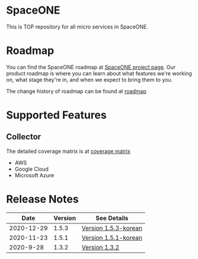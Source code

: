 # SpaceONE

This is TOP repository for all micro services in SpaceONE.

# Roadmap

You can find the SpaceONE roadmap at [SpaceONE project page](https://github.com/spaceone-dev/spaceone/projects/1).
Our product roadmap is where you can learn about what features we're working on, what stage they're in, 
and when we expect to bring them to you.

The change history of roadmap can be found at [roadmap](./roadmap.md)

# Supported Features

## Collector

The detailed coverage matrix is at [coverage matrix](./docs/collector_coverage.md)

* AWS
* Google Cloud
* Microsoft Azure

# Release Notes

| Date        |  Version   | See Details  |
| ---         | ----       | ----         |
| 2020-12-29  | 1.5.3      | [Version 1.5.3-korean](./release_notes/version_1.5.3_ko.md)|
| 2020-11-23  | 1.5.1      | [Version 1.5.1-korean](./release_notes/version_1.5.1_ko.md)|
| 2020-9-28   | 1.3.2      | [Version 1.3.2](./release_notes/version_1.3.2.md) |


